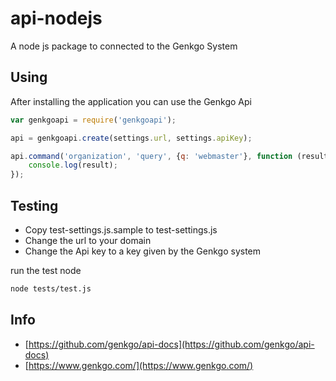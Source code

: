 api-nodejs
==========

A node js package to connected to the Genkgo System


## Using

After installing the application you can use the Genkgo Api

```javascript
var genkgoapi = require('genkgoapi');

api = genkgoapi.create(settings.url, settings.apiKey);

api.command('organization', 'query', {q: 'webmaster'}, function (result) {
	console.log(result);
});

```

## Testing

* Copy test-settings.js.sample to test-settings.js
* Change the url to your domain
* Change the Api key to a key given by the Genkgo system

run the test node
```bash
node tests/test.js
```

## Info

* [https://github.com/genkgo/api-docs](https://github.com/genkgo/api-docs)
* [https://www.genkgo.com/](https://www.genkgo.com/)
